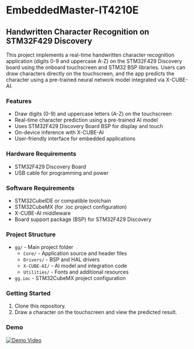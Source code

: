 # EmbeddedMaster-IT4210E

## Handwritten Character Recognition on STM32F429 Discovery

This project implements a real-time handwritten character recognition application (digits 0-9 and uppercase A-Z) on the STM32F429 Discovery board using the onboard touchscreen and STM32 BSP libraries. Users can draw characters directly on the touchscreen, and the app predicts the character using a pre-trained neural network model integrated via X-CUBE-AI.

### Features
- Draw digits (0-9) and uppercase letters (A-Z) on the touchscreen
- Real-time character prediction using a pre-trained AI model
- Uses STM32F429 Discovery Board BSP for display and touch
- On-device inference with X-CUBE-AI
- User-friendly interface for embedded applications

### Hardware Requirements
- STM32F429 Discovery Board
- USB cable for programming and power

### Software Requirements
- STM32CubeIDE or compatible toolchain
- STM32CubeMX (for .ioc project configuration)
- X-CUBE-AI middleware
- Board support package (BSP) for STM32F429 Discovery

### Project Structure
- `gg/` - Main project folder
  - `Core/` - Application source and header files
  - `Drivers/` - BSP and HAL drivers
  - `X-CUBE-AI/` - AI model and integration code
  - `Utilities/` - Fonts and additional resources
- `gg.ioc` - STM32CubeMX project configuration

### Getting Started
1. Clone this repository.
2. Draw a character on the touchscreen and view the predicted result.

### Demo
[![Demo Video](assets/demo-thumbnail.png)](https://drive.google.com/file/d/1ZIG8bNDRuEJH2Mo5hl5SnttXOjknTYqt/view?usp=sharing)


